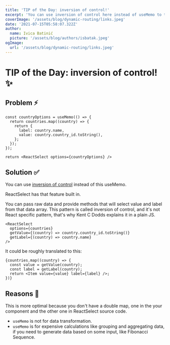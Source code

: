 ```yaml
---
title: 'TIP of the Day: inversion of control!'
excerpt: 'You can use inversion of control here instead of useMemo to transform data'
coverImage: '/assets/blog/dynamic-routing/links.jpeg'
date: '2021-07-15T05:58:07.322Z'
author:
  name: Ivica Batinić
  picture: '/assets/blog/authors/isbatak.jpeg'
ogImage:
  url: '/assets/blog/dynamic-routing/links.jpeg'
---
```


# TIP of the Day: inversion of control! ✨

## Problem ⚡️

```tsx
const countryOptions = useMemo(() => {
  return countries.map((country) => {
    return {
      label: country.name,
      value: country.country_id.toString(),
    };
  });
});

return <ReactSelect options={countryOptions} />
```

## Solution ✅

You can use [inversion of control](https://kentcdodds.com/blog/inversion-of-control) instead of this useMemo.

ReactSelect has that feature built in.

You can pass raw data and provide methods that will select value and label from that data array. This pattern is called inversion of control, and it's not React specific pattern, that's why Kent C Dodds explains it in a plain JS.

```tsx
<ReactSelect
  options={countries}
  getValue={(country) => country.country_id.toString()}
  getLabel={(country) => country.name}
/>
```

It could be roughly translated to this:
```tsx
{countries.map((country) => {
  const value = getValue(country);
  const label = getLabel(country);
  return <Item value={value} label={label} />;
})}
```

## Reasons 🌈

This is more optimal because you don't have a double map, one in the your component and the other one in ReactSelect source code.
- `useMemo` is not for data transformation.
- `useMemo` is for expensive calculations like grouping and aggregating data, if you need to generate data based on some input, like Fibonacci Sequence.
